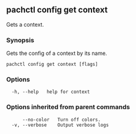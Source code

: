 ## pachctl config get context

Gets a context.

### Synopsis

Gets the config of a context by its name.

```
pachctl config get context [flags]
```

### Options

```
  -h, --help   help for context
```

### Options inherited from parent commands

```
      --no-color   Turn off colors.
  -v, --verbose    Output verbose logs
```
